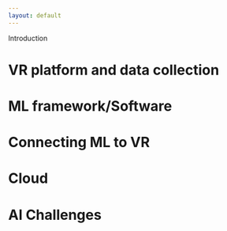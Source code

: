 ```yaml
---
layout: default
---
```


Introduction

# VR platform and data collection

# ML framework/Software

# Connecting ML to VR

# Cloud

# AI Challenges
